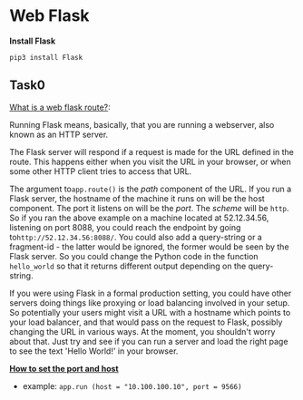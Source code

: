 # Web Flask

**Install Flask**

`pip3 install Flask`


## Task0

[What is a web flask route?](https://stackoverflow.com/questions/49915758/what-is-flask-route):

Running Flask means, basically, that you are running a webserver, also known as an HTTP server.

The Flask server will respond if a request is made for the URL defined in the route. This happens either when you visit the URL in your browser, or when some other HTTP client tries to access that URL.

The argument to`app.route()` is the *path* component of the URL. If you run a Flask server, the hostname of the machine it runs on will be the host component. The port it listens on will be the *port*. The *scheme* will be `http`. So if you ran the above example on a machine located at 52.12.34.56, listening on port 8088, you could reach the endpoint by going to`http://52.12.34.56:8088/`. You could also add a query-string or a fragment-id - the latter would be ignored, the former would be seen by the Flask server. So you could change the Python code in the function `hello_world` so that it returns different output depending on the query-string.

If you were using Flask in a formal production setting, you could have other servers doing things like proxying or load balancing involved in your setup. So potentially your users might visit a URL with a hostname which points to your load balancer, and that would pass on the request to Flask, possibly changing the URL in various ways. At the moment, you shouldn't worry about that. Just try and see if you can run a server and load the right page to see the text 'Hello World!' in your browser.

[**How to set the port and host**](https://stackoverflow.com/questions/49332853/how-set-the-host-and-the-port-of-a-flask-app-in-config-module)

* example: `app.run (host = "10.100.100.10", port = 9566)`
